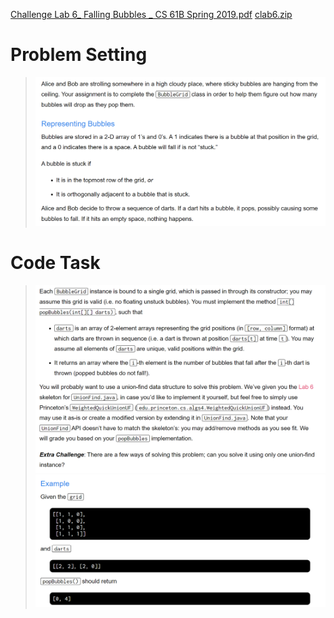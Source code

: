 [Challenge Lab 6_ Falling Bubbles _ CS 61B Spring 2019.pdf](https://www.yuque.com/attachments/yuque/0/2023/pdf/12393765/1675947183241-65d8ee9b-d0b4-4439-b347-491bcdaf9b3d.pdf)
[clab6.zip](https://www.yuque.com/attachments/yuque/0/2023/zip/12393765/1676356197941-e360557d-d8c1-46ef-a85d-22fc381fc6af.zip)
# Problem Setting
> ![image.png](_CL1906__Falling_Bubbles.assets/20230302_0951418529.png)



# Code Task
> ![image.png](_CL1906__Falling_Bubbles.assets/20230302_0951414316.png)![image.png](_CL1906__Falling_Bubbles.assets/20230302_0951419525.png)


